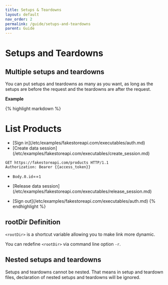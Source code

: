 ```yaml
---
title: Setups & Teardowns
layout: default
nav_order: 2
permalink: /guide/setups-and-teardowns
parent: Guide
---
```


# Setups and Teardowns

## Multiple setups and teardowns

You can put setups and teardowns as many as you want, as long as the setups are before the request and the teardowns are after the request.

**Example**

{% highlight markdown %}
# List Products

* [Sign in](<rootDir>/etc/examples/fakestoreapi.com/executables/auth.md)
* [Create data session](<rootDir>/etc/examples/fakestoreapi.com/executables/create_session.md)

```http
GET https://fakestoreapi.com/products HTTP/1.1
Authorization: Bearer {{access_token}}
```

* `Body.0.id`==`1`

* [Release data session](<rootDir>/etc/examples/fakestoreapi.com/executables/release_session.md)
* [Sign out](<rootDir>/etc/examples/fakestoreapi.com/executables/auth.md)
{% endhighlight %}

## rootDir Definition

`<rootDir>` is a shortcut variable allowing you to make link more dynamic.

You can redefine `<rootDir>` via command line option `-r`.

## Nested setups and teardowns

Setups and teardowns cannot be nested. That means in setup and teardown files, declaration of nested setups and teardowns will be ignored.